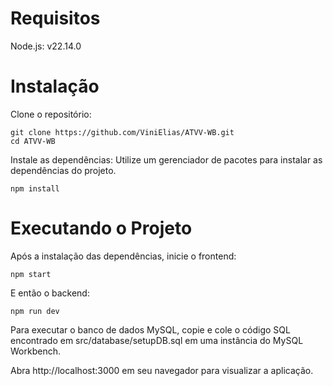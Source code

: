 # Requisitos

Node.js: v22.14.0

# Instalação

Clone o repositório:

    git clone https://github.com/ViniElias/ATVV-WB.git
    cd ATVV-WB

Instale as dependências:
Utilize um gerenciador de pacotes para instalar as dependências do projeto.

    npm install

# Executando o Projeto

Após a instalação das dependências, inicie o frontend:

    npm start

E então o backend:

    npm run dev

Para executar o banco de dados MySQL, copie e cole o código SQL encontrado em src/database/setupDB.sql em uma instância do MySQL Workbench.

Abra http://localhost:3000 em seu navegador para visualizar a aplicação.

